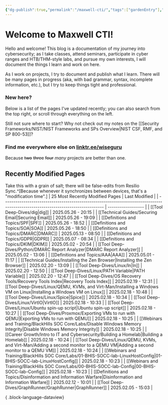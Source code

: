 ```yaml
---
{"dg-publish":true,"permalink":"/maxwell-cti/","tags":["gardenEntry"],"noteIcon":""}
---
```


# Welcome to Maxwell CTI!

Hello and welcome! This blog is a documentation of my journey into cybersecurity; as I take classes, attend seminars, participate in cyber ranges and HTB/THM-style labs, and pursue my own interests, I will document the things I learn and work on here. 

As I work on projects, I try to document and publish what I learn. There will be many pages in progress (aka, with bad grammar, syntax, incomplete information, etc.), but I try to keep things tight and professional.

### New here?
Below is a list of the pages I've updated recently; you can also search from the top right, or scroll through everything on the left.

Still not sure where to start? Why not check out my notes on the [[Security Frameworks/NIST/NIST Frameworks and SPs Overview\|NIST CSF, RMF, and SP 800-53]]?


### Find me everywhere else on [linktr.ee/wiseguru](https://linktr.ee/wiseguru)
Because ~~two~~ ~~three~~ ~~four~~ *many* projects are better than one.


## Recently Modified Pages
Take this with a grain of salt; there will be false-edits from Resilio Sync.^[Because whenever it synchronizes between devices, that's a "modification time".]
| 25 Most Recently Modified Pages                                                                                                  | Last Modified      |
| -------------------------------------------------------------------------------------------------------------------------------- | ------------------ |
| [[Tool Deep-Dives/dig\|dig]]                                                                                                  | 2025.05.26 - 20:15 |
| [[Technical Guides/Securing Email\|Securing Email]]                                                                           | 2025.05.26 - 19:09 |
| [[Definitions and Topics/SPF\|SPF]]                                                                                           | 2025.05.26 - 18:52 |
| [[Definitions and Topics/SOA\|SOA]]                                                                                           | 2025.05.26 - 18:50 |
| [[Definitions and Topics/DMARC\|DMARC]]                                                                                       | 2025.05.13 - 08:50 |
| [[Definitions and Topics/GDPR\|GDPR]]                                                                                         | 2025.05.07 - 08:34 |
| [[Definitions and Topics/DKIM\|DKIM]]                                                                                         | 2025.05.02 - 20:54 |
| [[Tool Deep-Dives/Python/DMARC Report Analyzer\|DMARC Report Analyzer]]                                                       | 2025.05.02 - 13:06 |
| [[Definitions and Topics/AAA\|AAA]]                                                                                           | 2025.05.01 - 11:17 |
| [[Technical Guides/Installing the Zen Browser\|Installing the Zen Browser]]                                                   | 2025.02.20 - 13:09 |
| [[Tool Deep-Dives/Linux/ln\|ln]]                                                                                              | 2025.02.20 - 12:50 |
| [[Tool Deep-Dives/Linux/PATH Variable\|PATH Variable]]                                                                        | 2025.02.20 - 12:47 |
| [[Tool Deep-Dives/OS Recovery Tools/Recovery Tools Index\|Recovery Tools Index]]                                              | 2025.02.19 - 12:31 |
| [[Tool Deep-Dives/Linux/QEMU, KVMs, and Virt-Man/Installing a Windows VM on Linux\|Installing a Windows VM on Linux]]         | 2025.02.18 - 10:48 |
| [[Tool Deep-Dives/Linux/Spice\|Spice]]                                                                                        | 2025.02.18 - 10:34 |
| [[Tool Deep-Dives/Linux/VirtIO\|VirtIO]]                                                                                      | 2025.02.18 - 10:33 |
| [[Tool Deep-Dives/Linux/Ubuntu spin-up script\|Ubuntu spin-up script]]                                                        | 2025.02.18 - 10:27 |
| [[Tool Deep-Dives/Proxmox/Exporting VMs to run with QEMU\|Exporting VMs to run with QEMU]]                                    | 2025.02.18 - 10:25 |
| [[Webinars and Training/BlackHills SOC Core/Labs/Disable Windows Memory Integrity\|Disable Windows Memory Integrity]]         | 2025.02.18 - 10:25 |
| [[Career Growth/Intro to IT and Cybersecurity/Building a Homelab\|Building a Homelab]]                                        | 2025.02.18 - 10:24 |
| [[Tool Deep-Dives/Linux/QEMU, KVMs, and Virt-Man/Adding a second monitor to a QEMU VM\|Adding a second monitor to a QEMU VM]] | 2025.02.18 - 10:24 |
| [[Webinars and Training/BlackHills SOC Core/Labs/01-BHIS-SOCC-lab-LinuxHostConfig\|01-BHIS-SOCC-lab-LinuxHostConfig]]         | 2025.02.18 - 10:23 |
| [[Webinars and Training/BlackHills SOC Core/Labs/00-BHIS-SOCC-lab-Config\|00-BHIS-SOCC-lab-Config]]                           | 2025.02.18 - 10:23 |
| [[Definitions and Topics/Disinformation and Information Warfare\|Disinformation and Information Warfare]]                     | 2025.02.12 - 10:01 |
| [[Tool Deep-Dives/GraphRunner/GraphRunner\|GraphRunner]]                                                                      | 2025.02.05 - 15:03 |

{ .block-language-dataview}